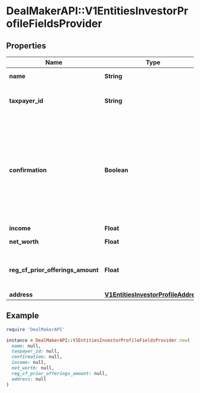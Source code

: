# DealMakerAPI::V1EntitiesInvestorProfileFieldsProvider

## Properties

| Name | Type | Description | Notes |
| ---- | ---- | ----------- | ----- |
| **name** | **String** | The provider name | [optional] |
| **taxpayer_id** | **String** | The taxpayer identification number | [optional] |
| **confirmation** | **Boolean** | Confirms that the provider is able to custody these securities and release respective funds in order to complete the purchase | [optional] |
| **income** | **Float** | The income | [optional] |
| **net_worth** | **Float** | The net worth | [optional] |
| **reg_cf_prior_offerings_amount** | **Float** | The prior offering amount in the last 12 months | [optional] |
| **address** | [**V1EntitiesInvestorProfileAddress**](V1EntitiesInvestorProfileAddress.md) |  | [optional] |

## Example

```ruby
require 'DealMakerAPI'

instance = DealMakerAPI::V1EntitiesInvestorProfileFieldsProvider.new(
  name: null,
  taxpayer_id: null,
  confirmation: null,
  income: null,
  net_worth: null,
  reg_cf_prior_offerings_amount: null,
  address: null
)
```

